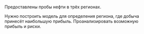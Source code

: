 Предоставлены пробы нефти в трёх регионах. 

Нужно построить модель для определения региона, где добыча принесёт наибольшую прибыль. Проанализировать возможную прибыль и риски.